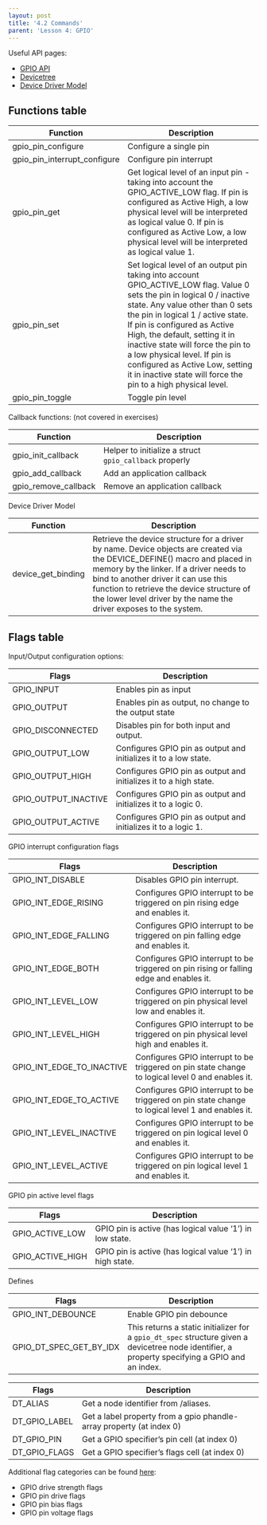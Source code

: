 ```yaml
---
layout: post
title: '4.2 Commands'
parent: 'Lesson 4: GPIO'
---
```


Useful API pages:
- [GPIO API](https://docs.zephyrproject.org/latest/reference/peripherals/gpio.html#api-reference)
- [Devicetree](https://docs.zephyrproject.org/latest/guides/dts/index.html)
- [Device Driver Model](https://docs.zephyrproject.org/latest/reference/drivers/index.html)

## Functions table

| Function | Description |
| --- | --- |
| gpio_pin_configure | Configure a single pin |
| gpio_pin_interrupt_configure | Configure pin interrupt |
| gpio_pin_get | Get logical level of an input pin - taking into account the GPIO_ACTIVE_LOW flag. If pin is configured as Active High, a low physical level will be interpreted as logical value 0. If pin is configured as Active Low, a low physical level will be interpreted as logical value 1. |
| gpio_pin_set | Set logical level of an output pin taking into account GPIO_ACTIVE_LOW flag. Value 0 sets the pin in logical 0 / inactive state. Any value other than 0 sets the pin in logical 1 / active state. If pin is configured as Active High, the default, setting it in inactive state will force the pin to a low physical level. If pin is configured as Active Low, setting it in inactive state will force the pin to a high physical level. |
| gpio_pin_toggle | Toggle pin level |

Callback functions: (not covered in exercises)

| Function | Description |
| --- | --- |
| gpio_init_callback | Helper to initialize a struct `gpio_callback` properly |
| gpio_add_callback | Add an application callback |
| gpio_remove_callback | Remove an application callback |

Device Driver Model

| Function | Description |
| --- | --- |
| device_get_binding | Retrieve the device structure for a driver by name. Device objects are created via the DEVICE_DEFINE() macro and placed in memory by the linker. If a driver needs to bind to another driver it can use this function to retrieve the device structure of the lower level driver by the name the driver exposes to the system.|


## Flags table

Input/Output configuration options:

| Flags | Description
| --- | --- | 
| GPIO_INPUT | Enables pin as input |
| GPIO_OUTPUT | Enables pin as output, no change to the output state |
| GPIO_DISCONNECTED | Disables pin for both input and output.  |
| GPIO_OUTPUT_LOW | Configures GPIO pin as output and initializes it to a low state.  |
| GPIO_OUTPUT_HIGH | Configures GPIO pin as output and initializes it to a high state. |
| GPIO_OUTPUT_INACTIVE | Configures GPIO pin as output and initializes it to a logic 0. |
| GPIO_OUTPUT_ACTIVE | Configures GPIO pin as output and initializes it to a logic 1.  |

GPIO interrupt configuration flags

| Flags | Description |
| --- | --- |
| GPIO_INT_DISABLE | Disables GPIO pin interrupt. |
| GPIO_INT_EDGE_RISING | Configures GPIO interrupt to be triggered on pin rising edge and enables it. |
| GPIO_INT_EDGE_FALLING | Configures GPIO interrupt to be triggered on pin falling edge and enables it. |
| GPIO_INT_EDGE_BOTH | Configures GPIO interrupt to be triggered on pin rising or falling edge and enables it. |
| GPIO_INT_LEVEL_LOW | Configures GPIO interrupt to be triggered on pin physical level low and enables it. |
| GPIO_INT_LEVEL_HIGH | Configures GPIO interrupt to be triggered on pin physical level high and enables it. |
| GPIO_INT_EDGE_TO_INACTIVE | Configures GPIO interrupt to be triggered on pin state change to logical level 0 and enables it. |
| GPIO_INT_EDGE_TO_ACTIVE | Configures GPIO interrupt to be triggered on pin state change to logical level 1 and enables it. |
| GPIO_INT_LEVEL_INACTIVE | Configures GPIO interrupt to be triggered on pin logical level 0 and enables it. |
| GPIO_INT_LEVEL_ACTIVE | Configures GPIO interrupt to be triggered on pin logical level 1 and enables it. |

GPIO pin active level flags

| Flags | Description |
| --- | --- |
| GPIO_ACTIVE_LOW | GPIO pin is active (has logical value ‘1’) in low state.  |
| GPIO_ACTIVE_HIGH | GPIO pin is active (has logical value ‘1’) in high state.  |

Defines

| Flags | Description |
| --- | --- |
| GPIO_INT_DEBOUNCE | Enable GPIO pin debounce |
| GPIO_DT_SPEC_GET_BY_IDX | This returns a static initializer for a `gpio_dt_spec` structure given a devicetree node identifier, a property specifying a GPIO and an index. |

| Flags | Description |
| --- | --- |
| DT_ALIAS | Get a node identifier from /aliases.  |
| DT_GPIO_LABEL | Get a label property from a gpio phandle-array property (at index 0)|
| DT_GPIO_PIN | Get a GPIO specifier’s pin cell (at index 0) |
| DT_GPIO_FLAGS | Get a GPIO specifier’s flags cell (at index 0) |

Additional flag categories can be found [here](https://docs.zephyrproject.org/latest/reference/peripherals/gpio.html#api-reference):
- GPIO drive strength flags
- GPIO pin drive flags
- GPIO pin bias flags
- GPIO pin voltage flags